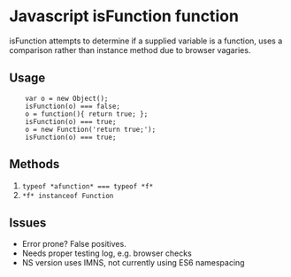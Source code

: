 # Javascript isFunction function
isFunction attempts to determine if a supplied variable is a function, uses a comparison rather than instance method due to browser vagaries.
## Usage
```
    var o = new Object();
    isFunction(o) === false;
    o = function(){ return true; };
    isFunction(o) === true;
    o = new Function('return true;');
    isFunction(o) === true;
```

## Methods

1. `typeof *afunction* === typeof *f*`
2. `*f* instanceof Function`

## Issues

* Error prone? False positives.
* Needs proper testing log, e.g. browser checks
* NS version uses IMNS, not currently using ES6 namespacing
